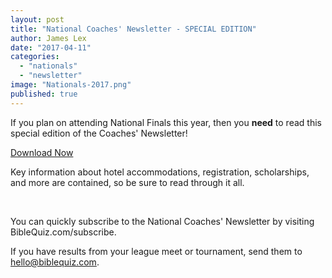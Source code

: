 ```yaml
---
layout: post
title: "National Coaches' Newsletter - SPECIAL EDITION"
author: James Lex
date: "2017-04-11"
categories: 
  - "nationals"
  - "newsletter"
image: "Nationals-2017.png"
published: true
---
```


If you plan on attending National Finals this year, then you **need** to read this special edition of the Coaches' Newsletter!

<a href="{% link assets/2017/Special-Nationals-Newsletter-2017.pdf %}" class="button is-primary">Download Now</a>

Key information about hotel accommodations, registration, scholarships, and more are contained, so be sure to read through it all.

 

You can quickly subscribe to the National Coaches' Newsletter by visiting BibleQuiz.com/subscribe.

If you have results from your league meet or tournament, send them to hello@biblequiz.com.
